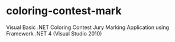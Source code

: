 # coloring-contest-mark
Visual Basic .NET Coloring Contest Jury Marking Application using Framework .NET 4 (Visual Studio 2010)
